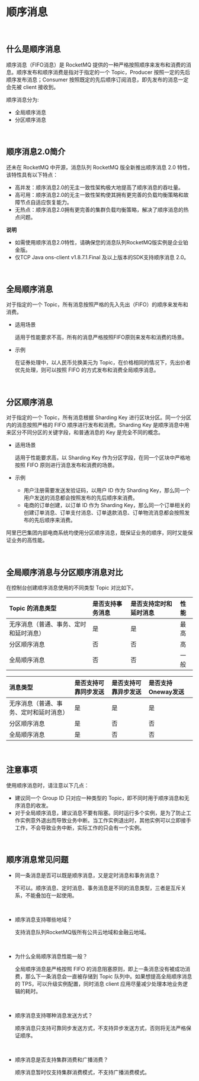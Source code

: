 # 顺序消息

&nbsp;

## 什么是顺序消息

顺序消息（FIFO消息）是 RocketMQ 提供的一种严格按照顺序来发布和消费的消息。顺序发布和顺序消费是指对于指定的一个 Topic，Producer 按照一定的先后顺序发布消息；Consumer 按照既定的先后顺序订阅消息，即先发布的消息一定会先被 client 接收到。

顺序消息分为: 

-  全局顺序消息
- 分区顺序消息

&nbsp;

## 顺序消息2.0简介

还未在 RocketMQ 中开源，消息队列 RocketMQ 版全新推出顺序消息 2.0 特性，该特性具有以下特点：

- 高并发：顺序消息2.0的无主一致性架构极大地提高了顺序消息的吞吐量。
- 高可用：顺序消息2.0的无主一致性架构使其拥有更完善的负载均衡策略和故障节点自适应恢复能力。
- 无热点：顺序消息2.0拥有更完善的集群负载均衡策略，解决了顺序消息的热点问题。

**说明**

- 如需使用顺序消息2.0特性，请确保您的消息队列RocketMQ版实例是企业铂金版。
- 仅TCP Java ons-client v1.8.7.1.Final 及以上版本的SDK支持顺序消息 2.0。

&nbsp;

## 全局顺序消息

对于指定的一个 Topic，所有消息按照严格的先入先出（FIFO）的顺序来发布和消费。

- 适用场景

  适用于性能要求不高，所有的消息严格按照FIFO原则来发布和消费的场景。

- 示例

  在证券处理中，以人民币兑换美元为 Topic，在价格相同的情况下，先出价者优先处理，则可以按照 FIFO 的方式发布和消费全局顺序消息。

&nbsp;

## 分区顺序消息

对于指定的一个 Topic，所有消息根据 Sharding Key 进行区块分区。同一个分区内的消息按照严格的 FIFO 顺序进行发布和消费。Sharding Key 是顺序消息中用来区分不同分区的关键字段，和普通消息的 Key 是完全不同的概念。

- 适用场景

  适用于性能要求高，以 Sharding Key 作为分区字段，在同一个区块中严格地按照 FIFO 原则进行消息发布和消费的场景。

- 示例

  - 用户注册需要发送发验证码，以用户 ID 作为 Sharding Key，那么同一个用户发送的消息都会按照发布的先后顺序来消费。
  - 电商的订单创建，以订单 ID 作为 Sharding Key，那么同一个订单相关的创建订单消息、订单支付消息、订单退款消息、订单物流消息都会按照发布的先后顺序来消费。

阿里巴巴集团内部电商系统均使用分区顺序消息，既保证业务的顺序，同时又能保证业务的高性能。

&nbsp;

## 全局顺序消息与分区顺序消息对比

在控制台创建顺序消息使用的不同类型 Topic 对比如下。

| Topic 的消息类型                       | 是否支持事务消息 | 是否支持定时和延时消息 | 性能 |
| :------------------------------------- | :--------------- | :--------------------- | :--- |
| 无序消息（普通、事务、定时和延时消息） | 是               | 是                     | 最高 |
| 分区顺序消息                           | 否               | 否                     | 高   |
| 全局顺序消息                           | 否               | 否                     | 一般 |

| 消息类型                               | 是否支持可靠同步发送 | 是否支持可靠异步发送 | 是否支持 Oneway发送 |
| :------------------------------------- | :------------------- | :------------------- | :------------------ |
| 无序消息（普通、事务、定时和延时消息） | 是                   | 是                   | 是                  |
| 分区顺序消息                           | 是                   | 否                   | 否                  |
| 全局顺序消息                           | 是                   | 否                   | 否                  |

&nbsp;

## 注意事项

使用顺序消息时，请注意以下几点：

- 建议同一个 Group ID 只对应一种类型的 Topic，即不同时用于顺序消息和无序消息的收发。
- 对于全局顺序消息，建议消息不要有阻塞。同时运行多个实例，是为了防止工作实例意外退出而导致业务中断。当工作实例退出时，其他实例可以立即接手工作，不会导致业务中断，实际工作的只会有一个实例。

&nbsp;

## 顺序消息常见问题

- 同一条消息是否可以既是顺序消息，又是定时消息和事务消息？

  不可以。顺序消息、定时消息、事务消息是不同的消息类型，三者是互斥关系，不能叠加在一起使用。

&nbsp;

- 顺序消息支持哪些地域？

  支持消息队列RocketMQ版所有公共云地域和金融云地域。

&nbsp;

- 为什么全局顺序消息性能一般？

  全局顺序消息是严格按照 FIFO 的消息阻塞原则，即上一条消息没有被成功消费，那么下一条消息会一直被存储到 Topic 队列中。如果想提高全局顺序消息的 TPS，可以升级实例配置，同时消息 client 应用尽量减少处理本地业务逻辑的耗时。

&nbsp;

- 顺序消息支持哪种消息发送方式？

  顺序消息只支持可靠同步发送方式，不支持异步发送方式，否则将无法严格保证顺序。

&nbsp;

- 顺序消息是否支持集群消费和广播消费？

  顺序消息暂时仅支持集群消费模式，不支持广播消费模式。

&nbsp;